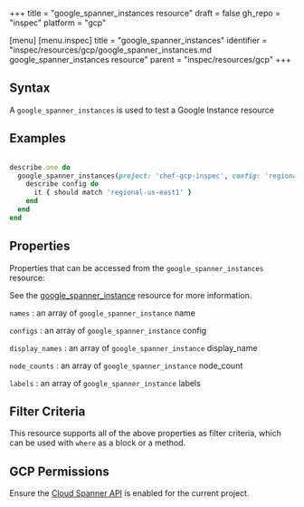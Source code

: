 +++
title = "google_spanner_instances resource"
draft = false
gh_repo = "inspec"
platform = "gcp"

[menu]
  [menu.inspec]
    title = "google_spanner_instances"
    identifier = "inspec/resources/gcp/google_spanner_instances.md google_spanner_instances resource"
    parent = "inspec/resources/gcp"
+++

## Syntax

A `google_spanner_instances` is used to test a Google Instance resource

## Examples

```ruby

describe.one do
  google_spanner_instances(project: 'chef-gcp-inspec', config: 'regional-us-east1').configs.each do |config|
    describe config do
      it { should match 'regional-us-east1' }
    end
  end
end
```

## Properties

Properties that can be accessed from the `google_spanner_instances` resource:

See the [google_spanner_instance](/inspec/resources/google_spanner_instance/#properties) resource for more information.

`names`
: an array of `google_spanner_instance` name

`configs`
: an array of `google_spanner_instance` config

`display_names`
: an array of `google_spanner_instance` display_name

`node_counts`
: an array of `google_spanner_instance` node_count

`labels`
: an array of `google_spanner_instance` labels

## Filter Criteria

This resource supports all of the above properties as filter criteria, which can be used
with `where` as a block or a method.

## GCP Permissions

Ensure the [Cloud Spanner API](https://console.cloud.google.com/apis/library/spanner.googleapis.com/) is enabled for the current project.
